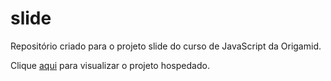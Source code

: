 # slide
Repositório criado para o projeto slide do curso de JavaScript da Origamid.

Clique [aqui](https://victordop.github.io/slide/) para visualizar o projeto hospedado.
